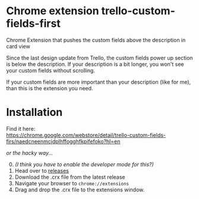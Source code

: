 # Chrome extension trello-custom-fields-first
Chrome Extension that pushes the custom fields above the description in card view

Since the last design update from Trello, the custom fields power up section is below the description.
If your description is a bit longer, you won't see your custom fields without scrolling.

If your custom fields are more important than your description (like for me), than this is the extension you need.

# Installation

Find it here:<br>
https://chrome.google.com/webstore/detail/trello-custom-fields-firs/naedcneenmcjdplhffogghfkpifefoko?hl=en

*or the hacky way...*

0. _(I think you have to enable the developer mode for this?)_
1. Head over to [releases](https://github.com/CodeBrauer/chrome-trello-custom-fields-first/releases)
2. Download the .crx file from the latest release
3. Navigate your browser to `chrome://extensions`
4. Drag and drop the .crx file to the extensions window.
